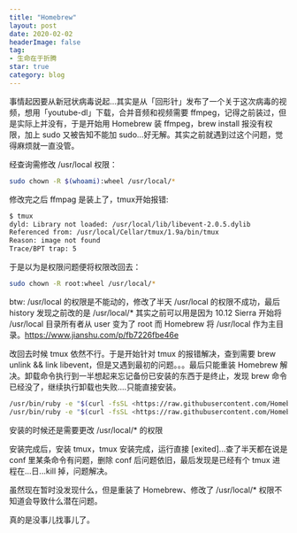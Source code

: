```yaml
---
title: "Homebrew"
layout: post
date: 2020-02-02
headerImage: false
tag:
- 生命在于折腾
star: true
category: blog
---
```




事情起因要从新冠状病毒说起...其实是从「回形针」发布了一个关于这次病毒的视频，想用「youtube-dl」下载，合并音频和视频需要 ffmpeg，记得之前装过，但是实际上并没有，于是开始用 Homebrew 装 ffmpeg，brew install 报没有权限，加上 sudo 又被告知不能加 sudo...好无解。其实之前就遇到过这个问题，觉得麻烦就一直没管。

经查询需修改 /usr/local 权限：

```bash
sudo chown -R $(whoami):wheel /usr/local/*
```

修改完之后 ffmpag 是装上了，tmux开始报错:

```bash
$ tmux
dyld: Library not loaded: /usr/local/lib/libevent-2.0.5.dylib
Referenced from: /usr/local/Cellar/tmux/1.9a/bin/tmux
Reason: image not found
Trace/BPT trap: 5
```

于是以为是权限问题便将权限改回去：

```bash
sudo chown -R root:wheel /usr/local/*
```

btw: /usr/local 的权限是不能动的，修改了半天 /usr/local 的权限不成功，最后 history 发现之前改的是 /usr/local/* 其实之前可以用是因为 10.12 Sierra 开始将 /usr/local 目录所有者从 user 变为了 root 而 Homebrew 将 /usr/local 作为主目录。https://www.jianshu.com/p/fb7226fbe46e

改回去时候 tmux 依然不行。于是开始针对 tmux 的报错解决，查到需要 brew unlink && link libevent，但是又遇到最初的问题。。。最后只能重装 Homebrew 解决。卸载命令执行到一半想起来忘记备份已安装的东西于是终止，发现 brew 命令已经没了，继续执行卸载也失败....只能直接安装。

```bash
/usr/bin/ruby -e "$(curl -fsSL <https://raw.githubusercontent.com/Homebrew/install/master/uninstall>)"
/usr/bin/ruby -e "$(curl -fsSL <https://raw.githubusercontent.com/Homebrew/install/master/install>)"
```

安装的时候还是需要更改 /usr/local/* 的权限

安装完成后，安装 tmux，tmux 安装完成，运行直接 [exited]...查了半天都在说是 conf 里某条命令有问题，删除 conf 后问题依旧，最后发现是已经有个 tmux 进程在...日...kill 掉，问题解决。

虽然现在暂时没发现什么，但是重装了 Homebrew、修改了 /usr/local/* 权限不知道会导致什么潜在问题。

真的是没事儿找事儿了。